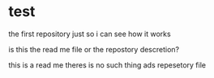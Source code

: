 # test
the first repository just so i can see how it works

is this the read me file or the repostory descretion?


this is a read me theres is no such thing ads repesetory file
